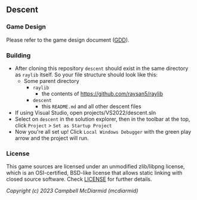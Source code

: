 ## Descent


### Game Design

Please refer to the game design document ([GDD](./GDD.md)).

### Building

- After cloning this repository `descent` should exist in the same directory as `raylib` itself.  So your file structure should look like this:
    - Some parent directory
        - `raylib`
            - the contents of https://github.com/raysan5/raylib
        - `descent`
            - this `README.md` and all other descent files
- If using Visual Studio, open projects/VS2022/descent.sln
- Select on `descent` in the solution explorer, then in the toolbar at the top, click `Project` > `Set as Startup Project`
- Now you're all set up!  Click `Local Windows Debugger` with the green play arrow and the project will run.


### License

This game sources are licensed under an unmodified zlib/libpng license, which is an OSI-certified, BSD-like license that allows static linking with closed source software. Check [LICENSE](LICENSE) for further details.


*Copyright (c) 2023 Campbell McDiarmid (mcdiarmid)*
